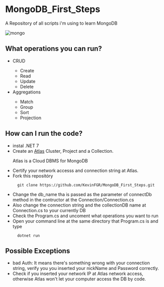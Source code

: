 # MongoDB_First_Steps
A Repository of all scripts i'm using to learn MongoDB

![mongo](https://github.com/KevinFGR/MongoDB_First_Steps/assets/109561598/3768dbac-c5fb-43ea-a4e5-2d94648e1e36)

## What operations you can run?
<ul>
  <li>CRUD</li>
  <ul>
    <li>Create</li>
    <li>Read</li>
    <li>Update</li>
    <li>Delete</li>
  </ul>
  <li>Aggregations</li>
  <ul>
    <li>Match</li>
    <li>Group</li>
    <li>Sort</li>
    <li>Projection</li>
  </ul>
</ul>

## How can I run the code?
<ul>
  <li>instal .NET 7</li>
  <li>Create an <a href="https://account.mongodb.com/account/login">Atlas</a> Cluster, Project and a Collection. 
      <p>Atlas is a Cloud DBMS for MongoDB</p>
  </li>
  
  <li>Certify your network accesss and connection string at Atlas.</li>
  
  <li>Fork this repositóry
  

      git clone https://github.com/KevinFGR/MongoDB_First_Steps.git

  </li>
    
  <li>Change the db_name tha is passed as the parameter of connectDb method in the contructor at the Connection/Connection.cs </li>
  
  <li>Also change the connection string and the collectionDB name at Connection.cs to your currently DB</li>
  
  <li>Check the Program.cs and uncoment what operations you want to run</li>
  
  <li>Open your command line at the same directory that Program.cs is and type

      dotnet run
  </li>
</ul>

## Possible Exceptions
<ul>
  <li>bad Auth: It means there's something wrong with your connection string, verify you you inserted your nickName and Password correctly.</li>
  <li>Check if you inserted your network IP at Atlas network access, otherwise Atlas won't let your computer access the DB by code.</li>
</ul>
